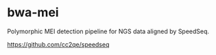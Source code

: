 # bwa-mei
Polymorphic MEI detection pipeline for NGS data aligned by SpeedSeq.

https://github.com/cc2qe/speedseq
